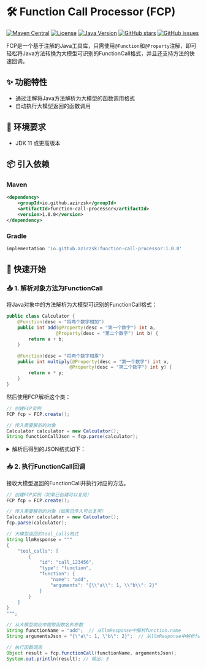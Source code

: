 # 🛠️ Function Call Processor (FCP)

[![Maven Central](https://img.shields.io/maven-central/v/io.github.azirzsk/function-call-processor)](https://search.maven.org/artifact/io.github.azirzsk/function-call-processor)
[![License](https://img.shields.io/github/license/azirzsk/FunctionCallProcessor)](https://github.com/azirzsk/FunctionCallProcessor/blob/main/LICENSE)
[![Java Version](https://img.shields.io/badge/Java-11%2B-blue)](https://www.java.com)
[![GitHub stars](https://img.shields.io/github/stars/azirzsk/FunctionCallProcessor)](https://github.com/azirzsk/FunctionCallProcessor/stargazers)
[![GitHub issues](https://img.shields.io/github/issues/azirzsk/FunctionCallProcessor)](https://github.com/azirzsk/FunctionCallProcessor/issues)

FCP是一个基于注解的Java工具库，只需使用`@Function`和`@Property`注解，即可轻松将Java方法转换为大模型可识别的FunctionCall格式，并且还支持方法的快速回调。

## ✨ 功能特性

- 通过注解将Java方法解析为大模型的函数调用格式
- 自动执行大模型返回的函数调用

## 🔧 环境要求

- JDK 11 或更高版本

## 📦 引入依赖

### Maven
```xml
<dependency>
    <groupId>io.github.azirzsk</groupId>
    <artifactId>function-call-processor</artifactId>
    <version>1.0.0</version>
</dependency>
```

### Gradle
```groovy
implementation 'io.github.azirzsk:function-call-processor:1.0.0'
```

## 🚀 快速开始

### 📤 1. 解析对象方法为FunctionCall

将Java对象中的方法解析为大模型可识别的FunctionCall格式：

```java
public class Calculator {
    @Function(desc = "将两个数字相加")
    public int add(@Property(desc = "第一个数字") int a,
                  @Property(desc = "第二个数字") int b) {
        return a + b;
    }

    @Function(desc = "将两个数字相乘")
    public int multiply(@Property(desc = "第一个数字") int x,
                       @Property(desc = "第二个数字") int y) {
        return x * y;
    }
}
```

然后使用FCP解析这个类：

```java
// 创建FCP实例
FCP fcp = FCP.create();

// 传入需要解析的对象
Calculator calculator = new Calculator();
String functionCallJson = fcp.parse(calculator);
```

<details>
<summary>解析后得到的JSON格式如下：</summary>

```json
[
  {
    "type": "function",
    "function": {
      "name": "add",
      "description": "将两个数字相加",
      "parameters": {
        "type": "object",
        "properties": {
          "a": {
            "type": "integer",
            "description": "第一个数字"
          },
          "b": {
            "type": "integer",
            "description": "第二个数字"
          }
        },
        "required": [
          "a",
          "b"
        ]
      }
    }
  },
  {
    "type": "function",
    "function": {
      "name": "multiply",
      "description": "将两个数字相乘",
      "parameters": {
        "type": "object",
        "properties": {
          "x": {
            "type": "integer",
            "description": "第一个数字"
          },
          "y": {
            "type": "integer",
            "description": "第二个数字"
          }
        },
        "required": [
          "x",
          "y"
        ]
      }
    }
  }
]
```

</details>

### 📥 2. 执行FunctionCall回调

接收大模型返回的FunctionCall并执行对应的方法。

```java
// 创建FCP实例（如果已创建可以复用）
FCP fcp = FCP.create();

// 传入需要解析的对象（如果已传入可以复用）
Calculator calculator = new Calculator();
fcp.parse(calculator);

// 大模型返回的tool_calls格式
String llmResponse = """
{
    "tool_calls": [
        {
            "id": "call_123456",
            "type": "function",
            "function": {
                "name": "add",
                "arguments": "{\\"a\\": 1, \\"b\\": 2}"
            }
        }
    ]
}
""";

// 从大模型响应中提取函数名和参数
String functionName = "add";  // 从llmResponse中解析function.name
String argumentsJson = "{\"a\": 1, \"b\": 2}";  // 从llmResponse中解析function.arguments

// 执行函数调用
Object result = fcp.functionCall(functionName, argumentsJson);
System.out.println(result); // 输出: 3
```
